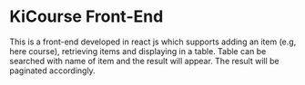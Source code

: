 # KiCourse Front-End

This is a front-end developed in react js which supports adding an item (e.g, here course), retrieving items and displaying in a table. Table can be searched with name of item and the result will appear. The result will be paginated accordingly.

